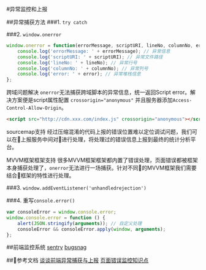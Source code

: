 #异常监控和上报

##异常捕获方法
###1. `try catch`

###2. `window.onerror`
``` JavaScript
window.onerror = function(errorMessage, scriptURI, lineNo, columnNo, error) {
    console.log('errorMessage: ' + errorMessage); // 异常信息
    console.log('scriptURI: ' + scriptURI); // 异常文件路径
    console.log('lineNo: ' + lineNo); // 异常行号
    console.log('columnNo: ' + columnNo); // 异常列号
    console.log('error: ' + error); // 异常堆栈信息
};
```

跨域问题解决
`onerror`无法捕获跨域脚本的异常信息，统一返回Script error。解决方案便是script属性配置 `crossorigin="anonymous"` 并且服务器添加`Access-Control-Allow-Origin`。
``` HTML
<script src="http://cdn.xxx.com/index.js" crossorigin="anonymous"></script>
```

sourcemap支持
经过压缩混淆的代码上报的错误位置难以定位调试问题，我们可以在上报服务中间对进行处理，将处理过的错误信息上报到最终的统计分析平台。


MVVM框架框架支持
很多MVVM框架框架都内置了错误处理，页面错误都被框架本身捕获处理了，`onerror`无法进行一场捕获。针对不同的MVVM框架我们需要结合框架的特性进行处理。

###3. `window.addEventListener('unhandledrejection')`

###4. 重写`console.error()`
``` JavaScript
var consoleError = window.console.error; 
window.console.error = function () { 
    alert(JSON.stringify(arguments)); // 自定义处理
    consoleError && consoleError.apply(window, arguments); 
};
```

##前端监控系统
[sentry](https://sentry.io/welcome/)
[bugsnag](https://www.bugsnag.com/)

##参考文档
[谈谈前端异常捕获与上报](https://juejin.im/post/5aaa93345188257bf550cbfd)
[页面错误监控知识点](http://www.cnblogs.com/samwu/p/8979189.html)